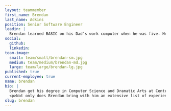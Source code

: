 ```yaml
---
layout: teammember
first_name: Brendan
last_name: Adkins
position: Senior Software Engineer
leadin: |
  Brendan learned BASIC on his Dad’s work computer when he was five. He pursued this path, because unlike homework assignments, compilers allowed him to make mistakes as often as he needed to, until he got it right.
social:
  github:
  linkedin: 
team-image:
  small: team/small/brendan-sm.jpg
  medium: team/medium/brendan-md.jpg
  large: team/large/brendan-lg.jpg
published: true
current-employee: true
name: brendan
bio: |
  Brendan got his degree in Computer Science and Dramatic Arts at Centre College in Kentucky, then continued to pursue Computer Science in graduate school at the University of Louisville while working as a systems analyst for a health insurance subrogation company. He followed that up with three years of remote web development work for iNDELIBLE, an agency in New York. After moving to Portland, he spent seven years building mobile apps at DevelopmentNow, a local dev agency, then a year at PlotWatt, an energy-efficiency startup based in North Carolina.
  <p>Not only does Brendan bring with him an extensive list of experience in software engineering, he’s also a self-proclaimed hobbyist. “I have literally every hobby...the ascendant ones right now are baking, gardening, photography, pole dance, and cross stitch." So if this whole building websites thing falls through, he has several backups.
slug: brendan
---
```

